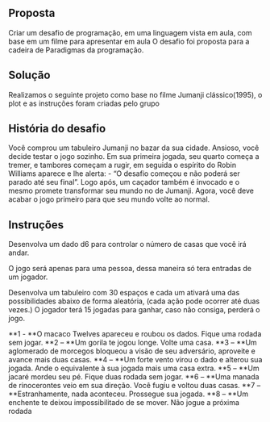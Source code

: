 ## Proposta

Criar um desafio de programação, em uma linguagem vista em aula, com base em um filme para apresentar em aula
O desafio foi proposta para a cadeira de  Paradigmas da programação.

## Solução

Realizamos o seguinte projeto como base no filme Jumanji clássico(1995), o plot e as instruções foram criadas pelo grupo

## História do desafio

Você comprou um tabuleiro Jumanji no bazar da sua cidade. Ansioso, você decide testar o jogo sozinho.
Em sua primeira jogada, seu quarto começa a tremer, e  tambores começam a rugir, em seguida o espírito do Robin Williams aparece e lhe alerta: - “O desafio começou e não poderá ser parado até seu final”. Logo após, um caçador também é invocado e o mesmo promete transformar seu mundo no de Jumanji.
Agora, você deve acabar o jogo primeiro para que seu mundo volte ao normal.

## Instruções

Desenvolva um dado d6 para controlar o número de casas que você irá andar.

O jogo será apenas para uma pessoa, dessa maneira só tera entradas de um jogador.

Desenvolva um tabuleiro com 30 espaços e cada um ativará uma das possibilidades abaixo de forma aleatória, (cada ação pode ocorrer até duas vezes.) O jogador terá 15 jogadas para ganhar, caso não consiga, perderá o jogo.

**1 - **O macaco Twelves apareceu e roubou os dados. Fique uma rodada sem jogar.
**2 – **Um gorila te jogou longe. Volte uma casa.
**3 – **Um aglomerado de morcegos bloqueou a visão de seu adversário, aproveite e avance mais duas casas.
**4 – **Um forte vento virou o dado e alterou sua jogada.  Ande o equivalente à sua jogada mais uma casa extra.
**5 – **Um jacaré mordeu seu pé. Fique duas rodada sem jogar.
**6 – **Uma manada de rinocerontes veio em sua direção. Você fugiu e voltou duas casas.
**7 – **Estranhamente, nada aconteceu. Prossegue sua jogada.
**8 – **Um enchente te deixou impossibilitado de se mover. Não jogue a próxima rodada
